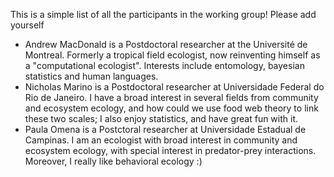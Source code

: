 This is a simple list of all the participants in the working group! Please add yourself

* Andrew MacDonald is a Postdoctoral researcher at the Université de Montreal. Formerly a tropical field ecologist, now reinventing himself as a "computational ecologist". Interests include entomology, bayesian statistics and human languages.
* Nicholas Marino is a Postdoctoral researcher at Universidade Federal do Rio de Janeiro. I have a broad interest in several fields from community and ecosystem ecology, and how could we use food web theory to link these two scales; I also enjoy statistics, and have great fun with it.
* Paula Omena is a Postctoral researcher at Universidade Estadual de Campinas. I am an ecologist with broad interest in community and ecosystem ecology, with special interest in predator-prey interactions. Moreover, I really like behavioral ecology :) 
